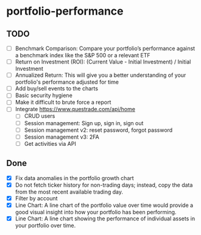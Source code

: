 # portfolio-performance

## TODO
- [ ] Benchmark Comparison: Compare your portfolio’s performance against a benchmark index like the S&P 500 or a relevant ETF
- [ ] Return on Investment (ROI): (Current Value - Initial Investment) / Initial Investment
- [ ] Annualized Return: This will give you a better understanding of your portfolio's performance adjusted for time
- [ ] Add buy/sell events to the charts
- [ ] Basic security hygiene
- [ ] Make it difficult to brute force a report
- [ ] Integrate https://www.questrade.com/api/home
    - [ ] CRUD users
    - [ ] Session management: Sign up, sign in, sign out
    - [ ] Session management v2: reset password, forgot password
    - [ ] Session management v3: 2FA
    - [ ] Get activities via API

## Done
- [x] Fix data anomalies in the portfolio growth chart
- [x] Do not fetch ticker history for non-trading days; instead, copy the data from the most recent available trading day.
- [x] Filter by account
- [x] Line Chart: A line chart of the portfolio value over time would provide a good visual insight into how your portfolio has been performing.
- [x] Line Chart: A line chart showing the performance of individual assets in your portfolio over time.
